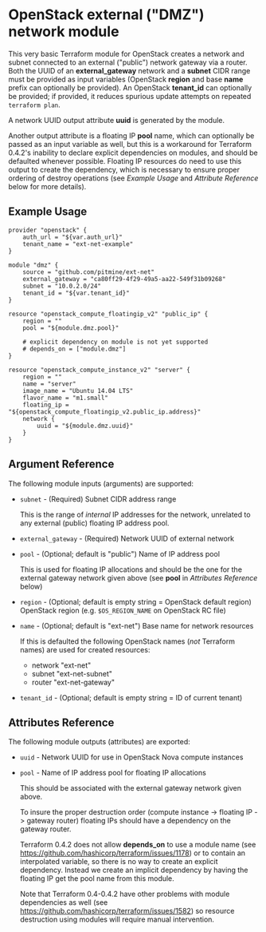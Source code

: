 OpenStack external ("DMZ") network module
=========================================

This very basic Terraform module for OpenStack creates a network and subnet
connected to an external ("public") network gateway via a router.
Both the UUID of an **external_gateway** network
and a **subnet** CIDR range must be provided as input variables
(OpenStack **region** and base **name** prefix can optionally be provided).
An OpenStack **tenant_id** can optionally be provided;
if provided, it reduces spurious update attempts on repeated `terraform plan`.

A network UUID output attribute **uuid** is generated by the module.

Another output attribute is a floating IP **pool** name,
which can optionally be passed as an input variable as well,
but this is a workaround for Terraform 0.4.2's inability to declare
explicit dependencies on modules,
and should be defaulted whenever possible.
Floating IP resources do need to use this output to create the dependency,
which is necessary to ensure proper ordering of destroy operations
(see *Example Usage* and *Attribute Reference* below for more details).

Example Usage
-------------

~~~~~~~~~~~~~~~~~~~~~~~~~~~~~~~~~~~~~~~~~~~~~~~~~~~~~~~~~~~~~~~~~~~~~~~~~~~~~~~~
provider "openstack" {
    auth_url = "${var.auth_url}"
    tenant_name = "ext-net-example"
}

module "dmz" {
    source = "github.com/pitmine/ext-net"
    external_gateway = "ca80ff29-4f29-49a5-aa22-549f31b09268"
    subnet = "10.0.2.0/24"
    tenant_id = "${var.tenant_id}"
}

resource "openstack_compute_floatingip_v2" "public_ip" {
    region = ""
    pool = "${module.dmz.pool}"

    # explicit dependency on module is not yet supported
    # depends_on = ["module.dmz"]
}

resource "openstack_compute_instance_v2" "server" {
    region = ""
    name = "server"
    image_name = "Ubuntu 14.04 LTS"
    flavor_name = "m1.small"
    floating_ip = "${openstack_compute_floatingip_v2.public_ip.address}"
    network {
        uuid = "${module.dmz.uuid}"
    }
}
~~~~~~~~~~~~~~~~~~~~~~~~~~~~~~~~~~~~~~~~~~~~~~~~~~~~~~~~~~~~~~~~~~~~~~~~~~~~~~~~

Argument Reference
------------------

The following module inputs (arguments) are supported:

-   `subnet` - (Required) Subnet CIDR address range

    This is the range of *internal* IP addresses for the network,
    unrelated to any external (public) floating IP address pool.

-   `external_gateway` - (Required) Network UUID of external network

-   `pool` - (Optional; default is "public") Name of IP address pool

    This is used for floating IP allocations
    and should be the one for the external gateway network given above
    (see **pool** in *Attributes Reference* below)

-   `region` - (Optional; default is empty string = OpenStack default region)
    OpenStack region (e.g. `$OS_REGION_NAME` on OpenStack RC file)

-   `name` - (Optional; default is "ext-net") Base name for network resources

    If this is defaulted the following OpenStack names (*not* Terraform names)
    are used for created resources:

    -   network "ext-net"
    -   subnet "ext-net-subnet"
    -   router "ext-net-gateway"

-   `tenant_id` - (Optional; default is empty string = ID of current tenant)

Attributes Reference
--------------------

The following module outputs (attributes) are exported:

-   `uuid` - Network UUID for use in OpenStack Nova compute instances

-   `pool` - Name of IP address pool for floating IP allocations

    This should be associated with the external gateway network given above.

    To insure the proper destruction order
    (compute instance -> floating IP -> gateway router)
    floating IPs should have a dependency on the gateway router.

    Terraform 0.4.2 does not allow **depends_on** to use a module name
    (see <https://github.com/hashicorp/terraform/issues/1178>)
    or to contain an interpolated variable,
    so there is no way to create an explicit dependency.
    Instead we create an implicit dependency by having the floating IP
    get the pool name from this module.

    Note that Terraform 0.4-0.4.2 have other problems with module dependencies
    as well (see <https://github.com/hashicorp/terraform/issues/1582>)
    so resource destruction using modules will require manual intervention.
